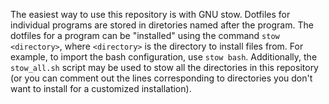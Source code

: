 The easiest way to use this repository is with GNU stow. Dotfiles for individual programs are stored in diretories named after the program. The dotfiles for a program can be "installed" using the command `stow <directory>`, where `<directory>` is the directory to install files from. For example, to import the bash configuration, use `stow bash`. Additionally, the `stow_all.sh` script may be used to stow all the directories in this repository (or you can comment out the lines corresponding to directories you don't want to install for a customized installation).
